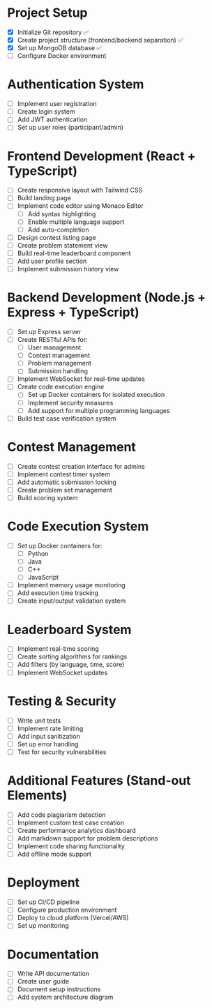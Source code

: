 # Project Setup
- [X] Initialize Git repository ✅
- [X] Create project structure (frontend/backend separation) ✅
- [X] Set up MongoDB database ✅
- [ ] Configure Docker environment

# Authentication System
- [ ] Implement user registration
- [ ] Create login system
- [ ] Add JWT authentication
- [ ] Set up user roles (participant/admin)

# Frontend Development (React + TypeScript)
- [ ] Create responsive layout with Tailwind CSS
- [ ] Build landing page
- [ ] Implement code editor using Monaco Editor
  - [ ] Add syntax highlighting
  - [ ] Enable multiple language support
  - [ ] Add auto-completion
- [ ] Design contest listing page
- [ ] Create problem statement view
- [ ] Build real-time leaderboard component
- [ ] Add user profile section
- [ ] Implement submission history view

# Backend Development (Node.js + Express + TypeScript)
- [ ] Set up Express server
- [ ] Create RESTful APIs for:
  - [ ] User management
  - [ ] Contest management
  - [ ] Problem management
  - [ ] Submission handling
- [ ] Implement WebSocket for real-time updates
- [ ] Create code execution engine
  - [ ] Set up Docker containers for isolated execution
  - [ ] Implement security measures
  - [ ] Add support for multiple programming languages
- [ ] Build test case verification system

# Contest Management
- [ ] Create contest creation interface for admins
- [ ] Implement contest timer system
- [ ] Add automatic submission locking
- [ ] Create problem set management
- [ ] Build scoring system

# Code Execution System
- [ ] Set up Docker containers for:
  - [ ] Python
  - [ ] Java
  - [ ] C++
  - [ ] JavaScript
- [ ] Implement memory usage monitoring
- [ ] Add execution time tracking
- [ ] Create input/output validation system

# Leaderboard System
- [ ] Implement real-time scoring
- [ ] Create sorting algorithms for rankings
- [ ] Add filters (by language, time, score)
- [ ] Implement WebSocket updates

# Testing & Security
- [ ] Write unit tests
- [ ] Implement rate limiting
- [ ] Add input sanitization
- [ ] Set up error handling
- [ ] Test for security vulnerabilities

# Additional Features (Stand-out Elements)
- [ ] Add code plagiarism detection
- [ ] Implement custom test case creation
- [ ] Create performance analytics dashboard
- [ ] Add markdown support for problem descriptions
- [ ] Implement code sharing functionality
- [ ] Add offline mode support

# Deployment
- [ ] Set up CI/CD pipeline
- [ ] Configure production environment
- [ ] Deploy to cloud platform (Vercel/AWS)
- [ ] Set up monitoring

# Documentation
- [ ] Write API documentation
- [ ] Create user guide
- [ ] Document setup instructions
- [ ] Add system architecture diagram